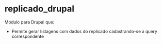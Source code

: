 # replicado_drupal

Módulo para Drupal que:

 - Permite gerar listagens com dados do replicado cadastrando-se a query correspondente
